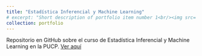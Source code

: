 ```yaml
---
title: "Estadística Inferencial y Machine Learning"
# excerpt: "Short description of portfolio item number 1<br/><img src='/images/500x300.png'>"
collection: portfolio
---
```


Repositorio en GitHub sobre el curso de Estadística Inferencial y Machine Learning en la PUCP.
[Ver aquí](https://github.com/SandraMartinezGutierrez/ECO224)